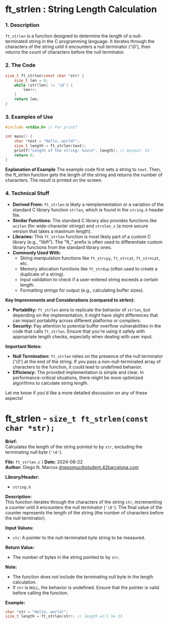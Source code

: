 # ft_strlen : String Length Calculation

### 1. Description

`ft_strlen` is a function designed to determine the length of a null-terminated string in the C programming language. It iterates through the characters of the string until it encounters a null terminator ('\0'), then returns the count of characters before the null terminator.
### 2. The Code
```C
size_t ft_strlen(const char *str) {
    size_t len = 0;
    while (str[len] != '\0') {
        len++;
    }
    return len;
}
```

### 3. Examples of Use
```C
#include <stdio.h> // For printf

int main() {
    char *text = "Hello, world!";
    size_t length = ft_strlen(text);
    printf("Length of the string: %zu\n", length); // Output: 13
    return 0;
}
```

**Explanation of Example** The example code first sets a string to `text`. Then, the ft_strlen function gets the length of the string and returns the number of characters. The result is printed on the screen.  

### 4. Technical Stuff
- **Derived From:** `ft_strlen` is likely a reimplementation or a variation of the standard C library function `strlen`, which is found in the `string.h` header file.
- **Similar Functions:** The standard C library also provides functions like `wcslen` (for wide-character strings) and `strnlen_s` (a more secure version that takes a maximum length).
- **Libraries:** This `ft_strlen` function is most likely part of a custom C library (e.g., "libft"). The "ft_" prefix is often used to differentiate custom library functions from the standard library ones.
- **Commonly Used With:**
    - String manipulation functions like `ft_strcpy`, `ft_strcat`, `ft_strncat`, etc.
    - Memory allocation functions like `ft_strdup` (often used to create a duplicate of a string).
    - Input validation to check if a user-entered string exceeds a certain length.
    - Formatting strings for output (e.g., calculating buffer sizes).

**Key Improvements and Considerations (compared to strlen):**

- **Portability:** `ft_strlen` aims to replicate the behavior of `strlen`, but depending on the implementation, it might have slight differences that can impact portability across different platforms or compilers.
- **Security:** Pay attention to potential buffer overflow vulnerabilities in the code that calls `ft_strlen`. Ensure that you're using it safely with appropriate length checks, especially when dealing with user input.

**Important Notes:**

- **Null Termination:** `ft_strlen` relies on the presence of the null terminator ('\0') at the end of the string. If you pass a non-null-terminated array of characters to the function, it could lead to undefined behavior.
- **Efficiency:** The provided implementation is simple and clear. In performance-critical situations, there might be more optimized algorithms to calculate string length.

Let me know if you'd like a more detailed discussion on any of these aspects!


# ft_strlen - `size_t ft_strlen(const char *str);`

**Brief:**  
Calculates the length of the string pointed to by `str`, excluding the terminating null byte (`'\0'`).

**File:** `ft_strlen.c` / **Date:** 2024-06-22  
**Author:** Diego N. Marcos <dnepomuc@student.42barcelona.com>

**Library/Header:**
- `string.h`


**Description:**  
This function iterates through the characters of the string `str`, incrementing a counter until it encounters the null terminator (`'\0'`). The final value of the counter represents the length of the string (the number of characters before the null terminator).

**Input Values:**
* `str`: A pointer to the null-terminated byte string to be measured.

**Return Value:**
* The number of bytes in the string pointed to by `str`.

**Note:**
- The function does not include the terminating null byte in the length calculation.
- If `str` is `NULL`, the behavior is undefined. Ensure that the pointer is valid before calling the function.

**Example:**
```c
char *str = "Hello, world!";
size_t length = ft_strlen(str); // length will be 13
